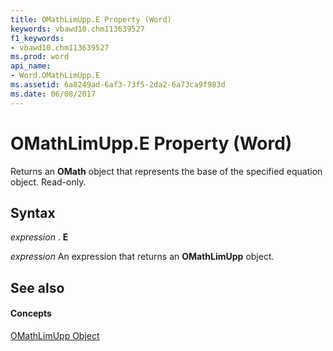 ```yaml
---
title: OMathLimUpp.E Property (Word)
keywords: vbawd10.chm113639527
f1_keywords:
- vbawd10.chm113639527
ms.prod: word
api_name:
- Word.OMathLimUpp.E
ms.assetid: 6a8249ad-6af3-73f5-2da2-6a73ca9f983d
ms.date: 06/08/2017
---
```



# OMathLimUpp.E Property (Word)

Returns an  **OMath** object that represents the base of the specified equation object. Read-only.


## Syntax

 _expression_ . **E**

 _expression_ An expression that returns an **OMathLimUpp** object.


## See also


#### Concepts


[OMathLimUpp Object](omathlimupp-object-word.md)

